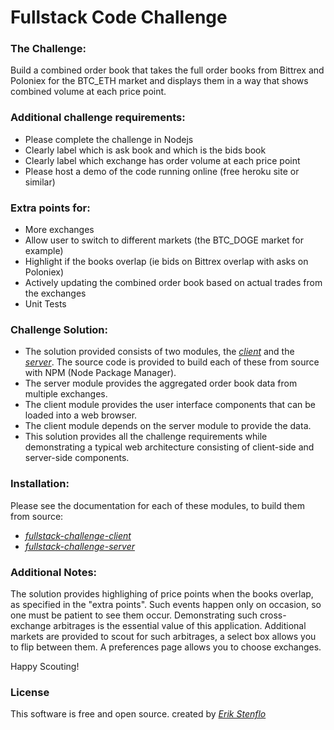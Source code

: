 # Fullstack Code Challenge

### The Challenge:
Build a combined order book that takes the full order books from Bittrex and Poloniex for the BTC_ETH market and displays them in a way that shows combined volume at each price point.

### Additional challenge requirements:
* Please complete the challenge in Nodejs
* Clearly label which is ask book and which is the bids book
* Clearly label which exchange has order volume at each price point
* Please host a demo of the code running online (free heroku site or similar)

### Extra points for:
* More exchanges
* Allow user to switch to different markets (the BTC_DOGE market for example)
* Highlight if the books overlap (ie bids on Bittrex overlap with asks on Poloniex)
* Actively updating the combined order book based on actual trades from the exchanges
* Unit Tests

### Challenge Solution:
* The solution provided consists of two modules, the *[client](./fullstack-challenge-client)* and the *[server](./fullstack-challenge-server)*. The source code is provided to build each of these from source with NPM (Node Package Manager).
* The server module provides the aggregated order book data from multiple exchanges.
* The client module provides the user interface components that can be loaded into a web browser.
* The client module depends on the server module to provide the data.
* This solution provides all the challenge requirements while demonstrating a typical web architecture consisting of client-side and server-side components.

### Installation:
Please see the documentation for each of these modules, to build them from source:
* *[fullstack-challenge-client](./fullstack-challenge-client)*
* *[fullstack-challenge-server](./fullstack-challenge-server)*

### Additional Notes:
The solution provides highlighing of price points when the books overlap, as specified in the "extra points". Such events happen only on occasion, so one must be patient to see them occur. Demonstrating such cross-exchange arbitrages is the essential value of this application. Additional markets are provided to scout for such arbitrages, a select box allows you to flip between them. A preferences page allows you to choose exchanges.

Happy Scouting!

### License
This software is free and open source.
created by *[Erik Stenflo](https://github.com/stenflo)*
